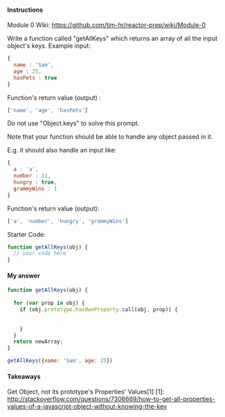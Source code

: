 #### Instructions
Module 0 Wiki: https://github.com/tim-hr/reactor-prep/wiki/Module-0

Write a function called "getAllKeys" which returns an array of all the input object's keys.
Example input: 
```javascript
{
  name : 'Sam',
  age : 25,
  hasPets : true
}
```
Function's return value (output) :
```javascript
['name', 'age', 'hasPets']
```

Do not use "Object.keys" to solve this prompt.

Note that your function should be able to handle any object passed in it.

E.g. it should also handle an input like:
```javascript
{
  a : 'a',
  number : 11,
  hungry : true,
  grammyWins : 1
}
```
Function's return value (output):
```javascript
['a', 'number', 'hungry', 'grammyWins']
```

Starter Code:
```javascript
function getAllKeys(obj) {
  // your code here
}
```

#### My answer

```javascript
function getAllKeys(obj) {
  
  for (var prop in obj) {
    if (obj.prototype.hasOwnProperty.call(obj, prop)) {
      
      
    }
  }
  return newArray;
}

getAllKeys({name: 'Sam', age: 25})
```

#### Takeaways

Get Object, not its prototype's Properties' Values[1]
[1]: http://stackoverflow.com/questions/7306669/how-to-get-all-properties-values-of-a-javascript-object-without-knowing-the-key


